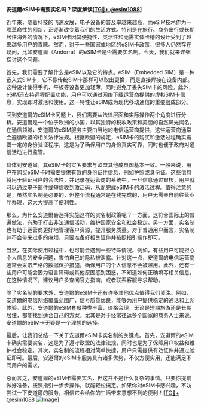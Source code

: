 **安道爾eSIM卡需要实名吗？深度解读[[TG💪+ @esim1088](https://t.me/s/esim1088)]**

近年来，随着科技的飞速发展，电子设备的普及率越来越高，而eSIM技术作为一项革命性的创新，正逐渐改变着我们的生活方式。特别是在旅行、商务出行或长期居住海外的情况下，eSIM卡因其便捷性、灵活性和无需实体卡槽的设计受到了越来越多用户的青睐。然而，对于一些国家或地区的eSIM卡政策，很多人仍然存在疑问，比如安道爾（Andorra）的eSIM卡是否需要实名制。今天，我们就来详细探讨这个问题。

首先，我们需要了解什么是eSIM以及它的特点。eSIM（Embedded SIM）是一种嵌入式SIM卡，它不像传统SIM卡那样可以取出更换，而是直接焊接在设备内部。这种设计使得手机、平板等设备更加轻薄，同时避免了丢失SIM卡的风险。此外，eSIM还支持远程配置功能，用户可以通过网络下载运营商提供的虚拟SIM卡信息，实现即时激活和使用。这一特性让eSIM成为现代移动通信的重要组成部分。

回到安道爾的eSIM卡问题上，我们需要从法律层面和实际操作两个角度进行分析。安道爾是一个位于欧洲的小国，以其独特的税收政策和美丽的自然风光闻名。在通信领域，安道爾的eSIM服务主要由当地的电信运营商提供，这些运营商通常会遵循欧盟的相关法律法规。根据欧盟的规定，eSIM卡的购买和激活过程确实需要一定的身份验证程序，这是为了确保用户的身份真实可靠，同时也便于政府对通信活动进行监管。

具体到安道爾，其eSIM卡的实名要求与欧盟其他成员国基本一致。一般来说，用户在购买eSIM卡时需要提供有效的身份证件信息，例如护照或身份证。这些信息将用于验证用户的合法性，并记录在运营商的系统中。一旦信息通过审核，用户就可以通过电子邮件或短信收到激活码，从而完成eSIM卡的激活过程。值得注意的是，虽然实名制是必要的，但整个流程通常是在线完成的，用户无需亲自前往营业厅办理，这大大提高了便利性。

那么，为什么安道爾会选择实施这样的实名制政策呢？一方面，这符合国际上的普遍做法，有助于打击非法通信活动，维护国家安全和社会稳定。另一方面，实名制也有助于运营商更好地管理客户资源，提升服务质量。对于普通用户而言，实名制并不会带来过多的麻烦，只要准备好相关证件并按照指引操作即可。

当然，在实际使用过程中，也可能会遇到一些特殊情况。例如，有些用户可能担心个人信息的安全问题，害怕自己的隐私被泄露。针对这一点，安道爾的电信运营商通常会采取严格的数据保护措施，确保用户的个人信息不会被滥用。此外，还有一些用户可能会因为语言障碍或其他原因感到困惑，不知道如何正确填写相关信息。在这种情况下，建议用户多查阅官方指南，或者联系客服寻求帮助。

除了实名制的要求外，安道爾的eSIM卡还有许多其他优点值得我们关注。例如，安道爾的电信网络覆盖范围广，信号质量优良，能够为用户提供稳定的通话和上网体验。此外，安道爾的eSIM套餐种类丰富，价格合理，无论是短期旅游还是长期居住，都能找到适合自己的方案。尤其是对于经常往返多个国家的商务人士来说，安道爾的eSIM卡无疑是一个理想的选择。

最后，让我们总结一下关于安道爾eSIM卡实名制的关键点。首先，安道爾的eSIM卡确实需要实名，这是为了遵守欧盟的法律法规，同时也是为了保障用户权益和维护社会稳定。其次，实名制的流程相对简单快捷，用户只需提供有效证件并通过验证即可。最后，安道爾的eSIM卡服务具有诸多优势，不仅方便实用，还能满足不同用户的需求。

总而言之，安道爾的eSIM卡需要实名，但这并不是什么复杂的事情。只要你提前做好准备，按照指引一步步操作，就能轻松搞定。如果你对eSIM卡感兴趣，不妨尝试一下安道爾的服务，相信它会给你的生活带来意想不到的便利！[[TG💪+ @esim1088](https://t.me/s/esim1088) ![Image](https://i.postimg.cc/4NQfJmqS/Snipaste-2025-05-13-00-14-12.png)]